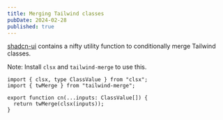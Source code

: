 ```yaml
---
title: Merging Tailwind classes
pubDate: 2024-02-28
published: true
---
```


[shadcn-ui](https://ui.shadcn.com/) contains a nifty utility function to conditionally merge Tailwind classes.

Note: Install `clsx` and `tailwind-merge` to use this.

```tsx
import { clsx, type ClassValue } from "clsx";
import { twMerge } from "tailwind-merge";

export function cn(...inputs: ClassValue[]) {
  return twMerge(clsx(inputs));
}
```
